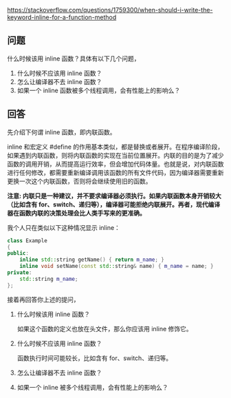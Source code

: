 <https://stackoverflow.com/questions/1759300/when-should-i-write-the-keyword-inline-for-a-function-method>

## 问题

什么时候该用 inline 函数？具体有以下几个问题，

1. 什么时候不应该用 inline 函数？
2. 怎么让编译器不去 inline 函数？
3. 如果一个 inline 函数被多个线程调用，会有性能上的影响么？

## 回答

先介绍下何谓 inline 函数，即内联函数。

inline 和宏定义 #define 的作用基本类似，都是替换或者展开。在程序编译阶段，如果遇到内联函数，则将内联函数的实现在当前位置展开。内联的目的是为了减少函数的调用开销，从而提高运行效率，但会增加代码体量。也就是说，对内联函数进行任何修改，都需要重新编译调用该函数的所有文件代码，因为编译器需要重新更换一次这个内联函数，否则将会继续使用旧的函数。

**注意: 内联只是一种建议，并不要求编译器必须执行。如果内联函数本身开销较大（比如含有 for、switch、递归等），编译器可能拒绝内联展开。再者，现代编译器在函数内联的决策处理会比人类手写来的更准确。**

我个人只在类似以下这种情况显示 inline：

```c++
class Example
{
public:
    inline std::string getName() { return m_name; }
    inline void setName(const std::string& name) { m_name = name; }
private:
    std::string m_name;
};
```

接着再回答你上述的提问，

1. 什么时候该用 inline 函数？
  
    如果这个函数的定义也放在头文件，那么你应该用 inline 修饰它。

2. 什么时候不应该用 inline 函数？

    函数执行时间可能较长，比如含有 for、switch、递归等。

3. 怎么让编译器不去 inline 函数？

    

4. 如果一个 inline 被多个线程调用，会有性能上的影响么？





